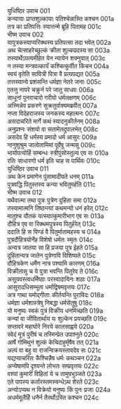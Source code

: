 युधिष्ठिर उवाच	001  
कन्यायाः प्राप्तशुल्कायाः पतिश्चेन्नास्ति कश्चन	001a  
तत्र का प्रतिपत्तिः स्यात्तन्मे ब्रूहि पितामह	001c  
भीष्म उवाच	002  
यापुत्रकस्याप्यरिक्थस्य प्रतिपत्सा तदा भवेत्	002a  
अथ चेत्साहरेच्छुल्कं क्रीता शुल्कप्रदस्य सा	003a  
तस्यार्थेऽपत्यमीहेत येन न्यायेन शक्नुयात्	003c  
न तस्या मन्त्रवत्कार्यं कश्चित्कुर्वीत किंचन	004a  
स्वयं वृतेति सावित्री पित्रा वै प्रत्यपद्यत	005a  
तत्तस्यान्ये प्रशंसन्ति धर्मज्ञा नेतरे जनाः	005c  
एतत्तु नापरे चक्रुर्न परे जातु साधवः	006a  
साधूनां पुनराचारो गरीयो धर्मलक्षणम्	006c  
अस्मिन्नेव प्रकरणे सुक्रतुर्वाक्यमब्रवीत्	007a  
नप्ता विदेहराजस्य जनकस्य महात्मनः	007c  
असदाचरिते मार्गे कथं स्यादनुकीर्तनम्	008a  
अनुप्रश्नः संशयो वा सतामेतदुपालभेत्	008c  
असदेव हि धर्मस्य प्रमादो धर्म आसुरः	009a  
नानुशुश्रुम जात्वेतामिमां पूर्वेषु जन्मसु	009c  
भार्यापत्योर्हि सम्बन्धः स्त्रीपुंसोस्तुल्य एव सः	010a  
रतिः साधारणो धर्म इति चाह स पार्थिवः	010c  
युधिष्ठिर उवाच	011  
अथ केन प्रमाणेन पुंसामादीयते धनम्	011a  
पुत्रवद्धि पितुस्तस्य कन्या भवितुमर्हति	011c  
भीष्म उवाच	012  
यथैवात्मा तथा पुत्रः पुत्रेण दुहिता समा	012a  
तस्यामात्मनि तिष्ठन्त्यां कथमन्यो धनं हरेत्	012c  
मातुश्च यौतकं यत्स्यात्कुमारीभाग एव सः	013a  
दौहित्र एव वा रिक्थमपुत्रस्य पितुर्हरेत्	013c  
ददाति हि स पिण्डं वै पितुर्मातामहस्य च	014a  
पुत्रदौहित्रयोर्नेह विशेषो धर्मतः स्मृतः	014c  
अन्यत्र जातया सा हि प्रजया पुत्र ईहते	015a  
दुहितान्यत्र जातेन पुत्रेणापि विशिष्यते	015c  
दौहित्रकेण धर्मेण नात्र पश्यामि कारणम्	016a  
विक्रीतासु च ये पुत्रा भवन्ति पितुरेव ते	016c  
असूयवस्त्वधर्मिष्ठाः परस्वादायिनः शठाः	017a  
आसुरादधिसम्भूता धर्माद्विषमवृत्तयः	017c  
अत्र गाथा यमोद्गीताः कीर्तयन्ति पुराविदः	018a  
धर्मज्ञा धर्मशास्त्रेषु निबद्धा धर्मसेतुषु	018c  
यो मनुष्यः स्वकं पुत्रं विक्रीय धनमिच्छति	019a  
कन्यां वा जीवितार्थाय यः शुल्केन प्रयच्छति	019c  
सप्तावरे महाघोरे निरये कालसाह्वये	020a  
स्वेदं मूत्रं पुरीषं च तस्मिन्प्रेत उपाश्नुते	020c  
आर्षे गोमिथुनं शुल्कं केचिदाहुर्मृषैव तत्	021a  
अल्पं वा बहु वा राजन्विक्रयस्तावदेव सः	021c  
यद्यप्याचरितः कैश्चिन्नैष धर्मः कथञ्चन	022a  
अन्येषामपि दृश्यन्ते लोभतः सम्प्रवृत्तयः	022c  
वश्यां कुमारीं विहितां ये च तामुपभुञ्जते	023a  
एते पापस्य कर्तारस्तमस्यन्धेऽथ शेरते	023c  
अन्योऽप्यथ न विक्रेयो मनुष्यः किं पुनः प्रजाः	024a  
अधर्ममूलैर्हि धनैर्न तैरर्थोऽस्ति कश्चन	024c  
